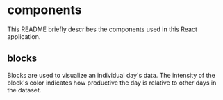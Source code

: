 # components
This README briefly describes the components used in this React application.

## blocks
Blocks are used to visualize an individual day's data. The intensity of the block's color indicates how productive the day is relative to other days in the dataset.
